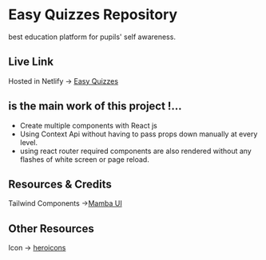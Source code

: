 # Easy Quizzes Repository

 best education platform for  pupils' self awareness.


## Live Link

 Hosted in Netlify -> [Easy Quizzes](https://coruscating-naiad-34fa65.netlify.app/blog)

## is the main work of this project !...

 - Create multiple components with React js 
 - Using Context Api without having to pass props down manually at every level.
 - using react router required components are also rendered without any flashes of white screen or page reload. 

## Resources & Credits

Tailwind Components ->[Mamba UI](https://www.mambaui.com/components)

## Other Resources

Icon -> [heroicons](https://heroicons.com/)



